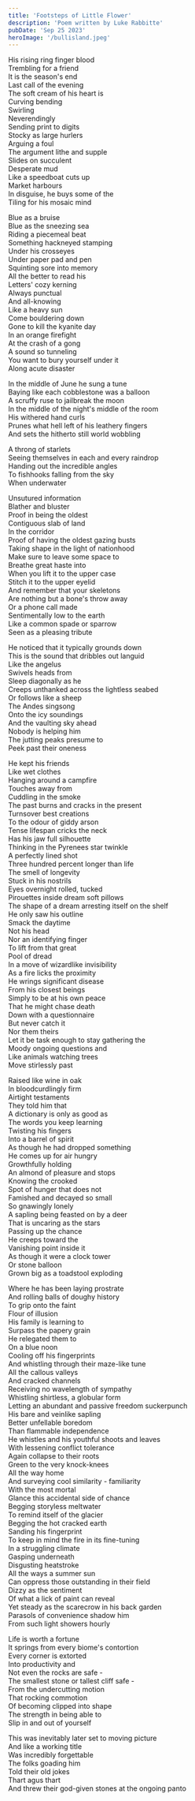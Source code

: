 ```yaml
---
title: 'Footsteps of Little Flower'
description: 'Poem written by Luke Rabbitte'
pubDate: 'Sep 25 2023'
heroImage: '/bullisland.jpeg'
---
```


His rising ring finger blood  
Trembling for a friend  
It is the season's end  
Last call of the evening  
The soft cream of his heart is  
Curving bending  
Swirling  
Neverendingly  
Sending print to digits  
Stocky as large hurlers  
Arguing a foul  
The argument lithe and supple  
Slides on succulent  
Desperate mud  
Like a speedboat cuts up  
Market harbours  
In disguise, he buys some of the  
Tiling for his mosaic mind  
  
Blue as a bruise  
Blue as the sneezing sea  
Riding a piecemeal beat  
Something hackneyed stamping  
Under his crosseyes  
Under paper pad and pen  
Squinting sore into memory  
All the better to read his  
Letters' cozy kerning  
Always punctual  
And all-knowing  
Like a heavy sun  
Come bouldering down  
Gone to kill the kyanite day  
In an orange firefight  
At the crash of a gong  
A sound so tunneling  
You want to bury yourself under it  
Along acute disaster  
  
In the middle of June he sung a tune  
Baying like each cobblestone was a balloon  
A scruffy ruse to jailbreak the moon  
In the middle of the night's middle of the room  
His withered hand curls  
Prunes what hell left of his leathery fingers  
And sets the hitherto still world wobbling  
  
A throng of starlets  
Seeing themselves in each and every raindrop  
Handing out the incredible angles  
To fishhooks falling from the sky  
When underwater  
  
Unsutured information  
Blather and bluster  
Proof in being the oldest  
Contiguous slab of land  
In the corridor  
Proof of having the oldest gazing busts  
Taking shape in the light of nationhood  
Make sure to leave some space to  
Breathe great haste into  
When you lift it to the upper case  
Stitch it to the upper eyelid  
And remember that your skeletons  
Are nothing but a bone's throw away  
Or a phone call made  
Sentimentally low to the earth  
Like a common spade or sparrow  
Seen as a pleasing tribute  
  
He noticed that it typically grounds down  
This is the sound that dribbles out languid  
Like the angelus  
Swivels heads from  
Sleep diagonally as he  
Creeps unthanked across the lightless seabed  
Or follows like a sheep  
The Andes singsong  
Onto the icy soundings  
And the vaulting sky ahead  
Nobody is helping him  
The jutting peaks presume to  
Peek past their oneness  
  
He kept his friends  
Like wet clothes  
Hanging around a campfire  
Touches away from  
Cuddling in the smoke  
The past burns and cracks in the present  
Turnsover best creations  
To the odour of giddy arson  
Tense lifespan cricks the neck  
Has his jaw full silhouette  
Thinking in the Pyrenees star twinkle  
A perfectly lined shot  
Three hundred percent longer than life  
The smell of longevity  
Stuck in his nostrils  
Eyes overnight rolled, tucked  
Pirouettes inside dream soft pillows  
The shape of a dream arresting itself on the shelf  
He only saw his outline  
Smack the daytime  
Not his head  
Nor an identifying finger  
To lift from that great  
Pool of dread  
In a move of wizardlike invisibility  
As a fire licks the proximity  
He wrings significant disease  
From his closest beings  
Simply to be at his own peace  
That he might chase death  
Down with a questionnaire  
But never catch it  
Nor them theirs  
Let it be task enough to stay gathering the  
Moody ongoing questions and  
Like animals watching trees  
Move stirlessly past  
  
Raised like wine in oak  
In bloodcurdlingly firm  
Airtight testaments  
They told him that  
A dictionary is only as good as  
The words you keep learning  
Twisting his fingers  
Into a barrel of spirit  
As though he had dropped something  
He comes up for air hungry  
Growthfully holding  
An almond of pleasure and stops  
Knowing the crooked  
Spot of hunger that does not  
Famished and decayed so small  
So gnawingly lonely  
A sapling being feasted on by a deer  
That is uncaring as the stars  
Passing up the chance  
He creeps toward the  
Vanishing point inside it  
As though it were a clock tower  
Or stone balloon  
Grown big as a toadstool exploding  
  
Where he has been laying prostrate  
And rolling balls of doughy history  
To grip onto the faint  
Flour of illusion  
His family is learning to  
Surpass the papery grain  
He relegated them to  
On a blue noon  
Cooling off his fingerprints  
And whistling through their maze-like tune  
All the callous valleys  
And cracked channels  
Receiving no wavelength of sympathy  
Whistling shirtless, a globular form  
Letting an abundant and passive freedom suckerpunch  
His bare and veinlike sapling  
Better unfellable boredom  
Than flammable independence  
He whistles and his youthful shoots and leaves  
With lessening conflict tolerance  
Again collapse to their roots  
Green to the very knock-knees  
All the way home  
And surveying cool similarity - familiarity  
With the most mortal  
Glance this accidental side of chance  
Begging storyless meltwater  
To remind itself of the glacier  
Begging the hot cracked earth  
Sanding his fingerprint  
To keep in mind the fire in its fine-tuning  
In a struggling climate  
Gasping underneath  
Disgusting heatstroke  
All the ways a summer sun  
Can oppress those outstanding in their field  
Dizzy as the sentiment  
Of what a lick of paint can reveal  
Yet steady as the scarecrow in his back garden  
Parasols of convenience shadow him  
From such light showers hourly  
  
Life is worth a fortune  
It springs from every biome's contortion  
Every corner is extorted  
Into productivity and  
Not even the rocks are safe -  
The smallest stone or tallest cliff safe -  
From the undercutting motion  
That rocking commotion  
Of becoming clipped into shape  
The strength in being able to  
Slip in and out of yourself  
  
This was inevitably later set to moving picture  
And like a working title  
Was incredibly forgettable  
The folks goading him  
Told their old jokes  
Thart agus thart  
And threw their god-given stones at the ongoing panto  
